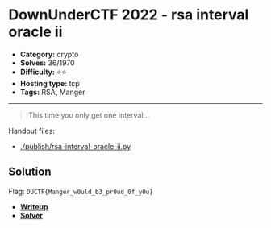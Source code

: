 # DownUnderCTF 2022 - rsa interval oracle ii

- **Category:** crypto
- **Solves:** 36/1970
- **Difficulty:** ⭐️⭐️
- **Hosting type:** tcp
- **Tags:** RSA, Manger

---

> This time you only get one interval...


Handout files:

- [./publish/rsa-interval-oracle-ii.py](./publish/rsa-interval-oracle-ii.py)

## Solution

Flag: `DUCTF{Manger_w0uld_b3_pr0ud_0f_y0u}`

- [**Writeup**](../rsa-interval-oracle-iii/solve/WRITEUP.md)
- [**Solver**](./solve/solv.py)



